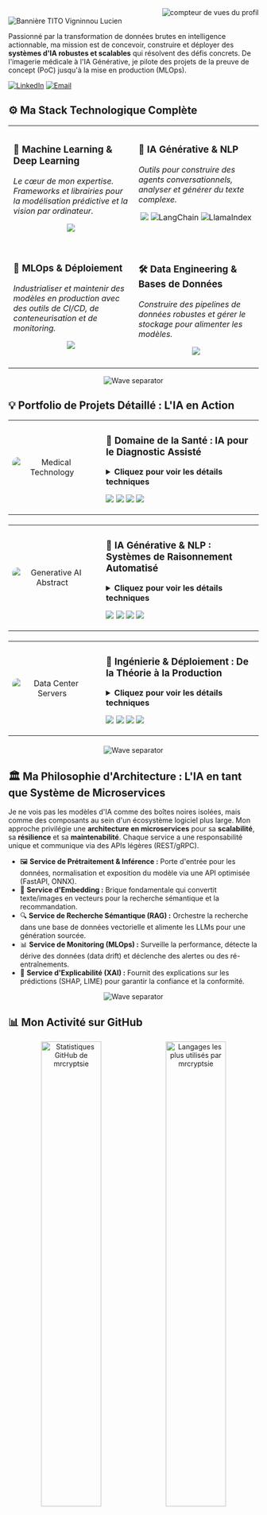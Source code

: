 <!-- 
======================================================================
  ARCHITECTE DE L'INTELLIGENCE ARTIFICIELLE | TITO VIGNINNOU LUCIEN
======================================================================
-->

<!-- Compteur de vues -->
<div align="right">
  <img src="https://komarev.com/ghpvc/?username=mrcryptsie&label=Vues%20du%20Profil&color=0077B5&style=for-the-badge" alt="compteur de vues du profil"/>
</div>

<!-- En-tête -->
<div>
  <!-- Bannière -->
  <img src="https://i.postimg.cc/NFKv7YG2/banner-linkedin-final.png" alt="Bannière TITO Vigninnou Lucien" />
  
  <!-- Mission -->
  <p align="left">
    Passionné par la transformation de données brutes en intelligence actionnable, ma mission est de concevoir, construire et déployer des <strong>systèmes d'IA robustes et scalables</strong> qui résolvent des défis concrets. De l'imagerie médicale à l'IA Générative, je pilote des projets de la preuve de concept (PoC) jusqu'à la mise en production (MLOps).
  </p>
  
  <!-- Liens Sociaux (corrigés) -->
  <div align="left">
    <a href="https://linkedin.com/in/tito-vigninnou" target="blank"><img src="https://img.shields.io/badge/LinkedIn-0077B5?style=for-the-badge&logo=linkedin&logoColor=white" alt="LinkedIn"/></a>
    <a href="mailto:titovlucien@gmail.com" target="blank"><img src="https://img.shields.io/badge/Contactez--moi-D14836?style=for-the-badge&logo=gmail&logoColor=white" alt="Email"/></a>
  </div>
</div>

## ⚙️ Ma Stack Technologique Complète

<table width="100%">
  <tr>
    <td width="50%" valign="top" style="padding: 10px;">
      <h3>🧠 Machine Learning & Deep Learning</h3>
      <p><i>Le cœur de mon expertise. Frameworks et librairies pour la modélisation prédictive et la vision par ordinateur.</i></p>
      <p align="center">
        <a href="#"><img src="https://skillicons.dev/icons?i=python,pytorch,tensorflow,sklearn,pandas,numpy,opencv,huggingface,jupyter,scipy" /></a>
      </p>
    </td>
    <td width="50%" valign="top" style="padding: 10px;">
      <h3>💬 IA Générative & NLP</h3>
      <p><i>Outils pour construire des agents conversationnels, analyser et générer du texte complexe.</i></p>
      <p align="center">
        <a href="#"><img src="https://skillicons.dev/icons?i=huggingface,openai" /></a>
        <img src="https://img.shields.io/badge/LangChain-FFFFFF?style=flat-square" alt="LangChain"/>
        <img src="https://img.shields.io/badge/LlamaIndex-6B35A2?style=flat-square" alt="LlamaIndex"/>
      </p>
    </td>
  </tr>
  <tr>
    <td width="50%" valign="top" style="padding: 10px;">
      <h3>🚀 MLOps & Déploiement</h3>
      <p><i>Industrialiser et maintenir des modèles en production avec des outils de CI/CD, de conteneurisation et de monitoring.</i></p>
      <p align="center">
        <a href="#"><img src="https://skillicons.dev/icons?i=docker,kubernetes,githubactions,fastapi,flask,django,nginx" /></a>
      </p>
    </td>
    <td width="50%" valign="top" style="padding: 10px;">
      <h3>🛠️ Data Engineering & Bases de Données</h3>
      <p><i>Construire des pipelines de données robustes et gérer le stockage pour alimenter les modèles.</i></p>
      <p align="center">
        <a href="#"><img src="https://skillicons.dev/icons?i=postgres,mysql,sqlite,redis,kafka,rabbitmq" /></a>
      </p>
    </td>
  </tr>
</table>

<!-- Séparateur de section stylé -->
<p align="center">
  <img src="https://i.postimg.cc/MGwCvVhL/2.png" alt="Wave separator" />
</p>

## 💡 Portfolio de Projets Détaillé : L'IA en Action

<!-- Projet 1: Santé -->
<table width="100%" style="margin-bottom: 20px;">
  <tr>
    <td width="35%" valign="middle" align="center">
      <img src="https://images.unsplash.com/photo-1579684385127-1ef15d508118?q=80&w=1180&auto=format&fit=crop" style="border-radius: 10px;" alt="Medical Technology" />
    </td>
    <td width="65%" valign="top" style="padding-left: 20px;">
      <h3>🏥 Domaine de la Santé : IA pour le Diagnostic Assisté</h3>
      <details>
        <summary><strong>Cliquez pour voir les détails techniques</strong></summary>
        <br>
        <p><strong>Contexte :</strong> Améliorer la précision et la rapidité des diagnostics en exploitant la puissance du Deep Learning sur des données médicales hétérogènes (imagerie, données cliniques).</p>
        <p><strong>Solutions Techniques :</strong></p>
        <ul>
          <li><b>🔬 Oncologie (U-Net) :</b> Segmentation de tumeurs cérébrales sur des IRM 3D avec un modèle U-Net avancé, en utilisant des fonctions de perte combinées (Focal + Dice Loss) pour gérer le déséquilibre extrême des classes.</li>
          <li><b>🧠 Neurologie (XGBoost) :</b> Prédiction d'AVC via un pipeline ML complet, avec optimisation des hyperparamètres par Optuna pour maximiser le rappel (recall).</li>
          <li><b>🩺 Dermatologie (ViT) :</b> Classification de lésions cutanées en fine-tunant un Vision Transformer (ViT) pour capturer les dépendances globales dans les images.</li>
        </ul>
      </details>
      <p align="left">
        <img src="https://img.shields.io/badge/PyTorch-EE4C2C?style=for-the-badge&logo=pytorch&logoColor=white" />
        <img src="https://img.shields.io/badge/TensorFlow-FF6F00?style=for-the-badge&logo=tensorflow&logoColor=white" />
        <img src="https://img.shields.io/badge/Scikit--learn-F7931E?style=for-the-badge&logo=scikit-learn&logoColor=white" />
        <img src="https://img.shields.io/badge/XGBoost-2C759A?style=for-the-badge" />
      </p>
    </td>
  </tr>
</table>

<!-- Projet 2: GenAI -->
<table width="100%" style="margin-bottom: 20px;">
  <tr>
    <td width="35%" valign="middle" align="center">
      <img src="https://images.unsplash.com/photo-1677756119517-756a188d2d94?q=80&w=1170&auto=format&fit=crop" style="border-radius: 10px;" alt="Generative AI Abstract" />
    </td>
    <td width="65%" valign="top" style="padding-left: 20px;">
      <h3>🤖 IA Générative & NLP : Systèmes de Raisonnement Automatisé</h3>
      <details>
        <summary><strong>Cliquez pour voir les détails techniques</strong></summary>
        <br>
        <p><strong>Contexte :</strong> Construire des applications capables de comprendre, de rechercher et de générer du langage naturel pour automatiser des tâches complexes.</p>
        <p><strong>Solutions Techniques :</strong></p>
        <ul>
          <li><b>💬 Agent Conversationnel (RAG) :</b> Développement d'un système de Q&R sur une base de connaissances techniques via l'architecture Retrieval-Augmented Generation. Le pipeline inclut le découpage sémantique, l'embedding via des modèles Hugging Face, et la génération contextuelle sourcée avec des LLMs.</li>
          <li><b>📝 Analyse de Sentiments :</b> Fine-tuning de modèles BERT (`camemBERT`) pour la classification de texte, le tout packagé dans une API FastAPI pour des inférences rapides.</li>
        </ul>
      </details>
      <p align="left">
        <img src="https://img.shields.io/badge/LangChain-FFFFFF?style=for-the-badge" />
        <img src="https://img.shields.io/badge/Hugging_Face-FFD21E?style=for-the-badge&logo=hugging-face&logoColor=black" />
        <img src="https://img.shields.io/badge/OpenAI-412991?style=for-the-badge&logo=openai&logoColor=white" />
        <img src="https://img.shields.io/badge/Vector--DB-9359E8?style=for-the-badge" />
      </p>
    </td>
  </tr>
</table>

<!-- Projet 3: Déploiement -->
<table width="100%" style="margin-bottom: 20px;">
  <tr>
    <td width="35%" valign="middle" align="center">
      <img src="https://i.postimg.cc/Y0j1qLXL/programming-background-collage.jpg" style="border-radius: 10px;" alt="Data Center Servers" />
    </td>
    <td width="65%" valign="top" style="padding-left: 20px;">
      <h3>🚀 Ingénierie & Déploiement : De la Théorie à la Production</h3>
      <details>
        <summary><strong>Cliquez pour voir les détails techniques</strong></summary>
        <br>
        <p><strong>Contexte :</strong> Transformer des modèles ML en services fiables, scalables et intégrés dans des applications réelles.</p>
        <p><strong>Solutions Techniques :</strong></p>
        <ul>
          <li><b>📈 Moteur de Recommandation :</b> Architecture complète en microservices (Docker, FastAPI) pour un moteur de recommandation hybride (collaboratif + content-based) avec ré-entraînement asynchrone (Celery/Redis) et base de données PostgreSQL.</li>
          <li><b>🏆 Hackathon CELTIIS (1er Prix) :</b> En 48h, développement d'un PoC de plateforme de streaming, incluant un algorithme de recommandation performant pour résoudre le problème du "cold start".</li>
        </ul>
      </details>
      <p align="left">
        <img src="https://img.shields.io/badge/FastAPI-009688?style=for-the-badge&logo=fastapi&logoColor=white" />
        <img src="https://img.shields.io/badge/Docker-2496ED?style=for-the-badge&logo=docker&logoColor=white" />
        <img src="https://img.shields.io/badge/PostgreSQL-4169E1?style=for-the-badge&logo=postgresql&logoColor=white" />
        <img src="https://img.shields.io/badge/Microservices-grey?style=for-the-badge" />
      </p>
    </td>
  </tr>
</table>

<!-- Séparateur de section stylé -->
<p align="center">
  <img src="https://i.postimg.cc/k4LGrTpZ/1.png" alt="Wave separator" />
</p>

## 🏛️ Ma Philosophie d'Architecture : L'IA en tant que Système de Microservices

Je ne vois pas les modèles d'IA comme des boîtes noires isolées, mais comme des composants au sein d'un écosystème logiciel plus large. Mon approche privilégie une **architecture en microservices** pour sa **scalabilité**, sa **résilience** et sa **maintenabilité**. Chaque service a une responsabilité unique et communique via des APIs légères (REST/gRPC).

-   🖼️ **Service de Prétraitement & Inférence :** Porte d'entrée pour les données, normalisation et exposition du modèle via une API optimisée (FastAPI, ONNX).
-   💬 **Service d'Embedding :** Brique fondamentale qui convertit texte/images en vecteurs pour la recherche sémantique et la recommandation.
-   🔍 **Service de Recherche Sémantique (RAG) :** Orchestre la recherche dans une base de données vectorielle et alimente les LLMs pour une génération sourcée.
-   📊 **Service de Monitoring (MLOps) :** Surveille la performance, détecte la dérive des données (data drift) et déclenche des alertes ou des ré-entraînements.
-   🔬 **Service d'Explicabilité (XAI) :** Fournit des explications sur les prédictions (SHAP, LIME) pour garantir la confiance et la conformité.

<!-- Séparateur de section stylé -->
<p align="center">
  <img src="https://i.postimg.cc/k4LGrTpZ/1.png" alt="Wave separator" />
</p>

## 📊 Mon Activité sur GitHub

<div align="center">
  <img src="https://github-readme-stats.vercel.app/api?username=mrcryptsie&show_icons=true&theme=tokyonight&count_private=true&include_all_commits=true&border_radius=10&border_color=30363d" alt="Statistiques GitHub de mrcryptsie" width="49%"/>
  <img src="https://github-readme-stats.vercel.app/api/top-langs/?username=mrcryptsie&layout=compact&theme=tokyonight&border_radius=10&border_color=30363d" alt="Langages les plus utilisés par mrcryptsie" width="49%"/>
</div>

<br>
---
<p align="center">
  🚀 Ouvert aux collaborations et aux défis stimulants. N'hésitez pas à me contacter !
</p>
